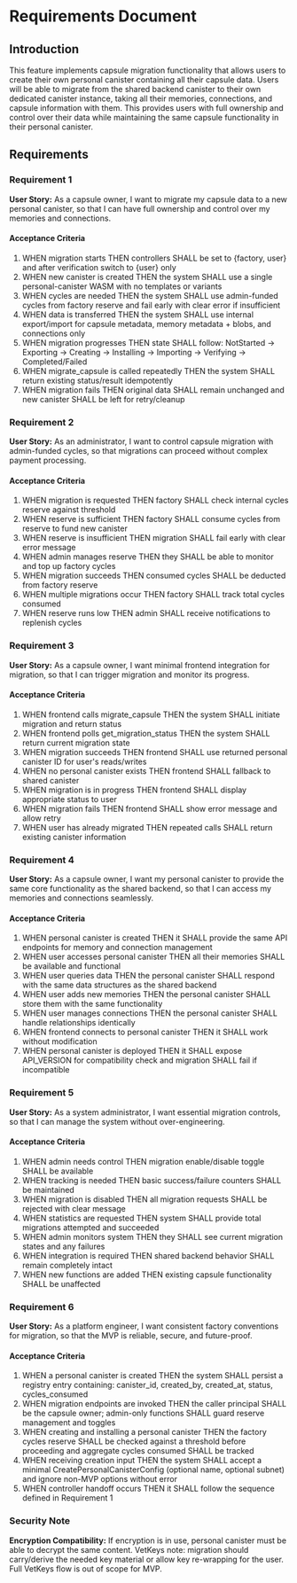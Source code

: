 # Requirements Document

## Introduction

This feature implements capsule migration functionality that allows users to create their own personal canister containing all their capsule data. Users will be able to migrate from the shared backend canister to their own dedicated canister instance, taking all their memories, connections, and capsule information with them. This provides users with full ownership and control over their data while maintaining the same capsule functionality in their personal canister.

## Requirements

### Requirement 1

**User Story:** As a capsule owner, I want to migrate my capsule data to a new personal canister, so that I can have full ownership and control over my memories and connections.

#### Acceptance Criteria

1. WHEN migration starts THEN controllers SHALL be set to {factory, user} and after verification switch to {user} only
2. WHEN new canister is created THEN the system SHALL use a single personal-canister WASM with no templates or variants
3. WHEN cycles are needed THEN the system SHALL use admin-funded cycles from factory reserve and fail early with clear error if insufficient
4. WHEN data is transferred THEN the system SHALL use internal export/import for capsule metadata, memory metadata + blobs, and connections only
5. WHEN migration progresses THEN state SHALL follow: NotStarted → Exporting → Creating → Installing → Importing → Verifying → Completed/Failed
6. WHEN migrate_capsule is called repeatedly THEN the system SHALL return existing status/result idempotently
7. WHEN migration fails THEN original data SHALL remain unchanged and new canister SHALL be left for retry/cleanup

### Requirement 2

**User Story:** As an administrator, I want to control capsule migration with admin-funded cycles, so that migrations can proceed without complex payment processing.

#### Acceptance Criteria

1. WHEN migration is requested THEN factory SHALL check internal cycles reserve against threshold
2. WHEN reserve is sufficient THEN factory SHALL consume cycles from reserve to fund new canister
3. WHEN reserve is insufficient THEN migration SHALL fail early with clear error message
4. WHEN admin manages reserve THEN they SHALL be able to monitor and top up factory cycles
5. WHEN migration succeeds THEN consumed cycles SHALL be deducted from factory reserve
6. WHEN multiple migrations occur THEN factory SHALL track total cycles consumed
7. WHEN reserve runs low THEN admin SHALL receive notifications to replenish cycles

### Requirement 3

**User Story:** As a capsule owner, I want minimal frontend integration for migration, so that I can trigger migration and monitor its progress.

#### Acceptance Criteria

1. WHEN frontend calls migrate_capsule THEN the system SHALL initiate migration and return status
2. WHEN frontend polls get_migration_status THEN the system SHALL return current migration state
3. WHEN migration succeeds THEN frontend SHALL use returned personal canister ID for user's reads/writes
4. WHEN no personal canister exists THEN frontend SHALL fallback to shared canister
5. WHEN migration is in progress THEN frontend SHALL display appropriate status to user
6. WHEN migration fails THEN frontend SHALL show error message and allow retry
7. WHEN user has already migrated THEN repeated calls SHALL return existing canister information

### Requirement 4

**User Story:** As a capsule owner, I want my personal canister to provide the same core functionality as the shared backend, so that I can access my memories and connections seamlessly.

#### Acceptance Criteria

1. WHEN personal canister is created THEN it SHALL provide the same API endpoints for memory and connection management
2. WHEN user accesses personal canister THEN all their memories SHALL be available and functional
3. WHEN user queries data THEN the personal canister SHALL respond with the same data structures as the shared backend
4. WHEN user adds new memories THEN the personal canister SHALL store them with the same functionality
5. WHEN user manages connections THEN the personal canister SHALL handle relationships identically
6. WHEN frontend connects to personal canister THEN it SHALL work without modification
7. WHEN personal canister is deployed THEN it SHALL expose API_VERSION for compatibility check and migration SHALL fail if incompatible

### Requirement 5

**User Story:** As a system administrator, I want essential migration controls, so that I can manage the system without over-engineering.

#### Acceptance Criteria

1. WHEN admin needs control THEN migration enable/disable toggle SHALL be available
2. WHEN tracking is needed THEN basic success/failure counters SHALL be maintained
3. WHEN migration is disabled THEN all migration requests SHALL be rejected with clear message
4. WHEN statistics are requested THEN system SHALL provide total migrations attempted and succeeded
5. WHEN admin monitors system THEN they SHALL see current migration states and any failures
6. WHEN integration is required THEN shared backend behavior SHALL remain completely intact
7. WHEN new functions are added THEN existing capsule functionality SHALL be unaffected

### Requirement 6

**User Story:** As a platform engineer, I want consistent factory conventions for migration, so that the MVP is reliable, secure, and future-proof.

#### Acceptance Criteria

1. WHEN a personal canister is created THEN the system SHALL persist a registry entry containing: canister_id, created_by, created_at, status, cycles_consumed
2. WHEN migration endpoints are invoked THEN the caller principal SHALL be the capsule owner; admin-only functions SHALL guard reserve management and toggles
3. WHEN creating and installing a personal canister THEN the factory cycles reserve SHALL be checked against a threshold before proceeding and aggregate cycles consumed SHALL be tracked
4. WHEN receiving creation input THEN the system SHALL accept a minimal CreatePersonalCanisterConfig (optional name, optional subnet) and ignore non-MVP options without error
5. WHEN controller handoff occurs THEN it SHALL follow the sequence defined in Requirement 1

### Security Note

**Encryption Compatibility:** If encryption is in use, personal canister must be able to decrypt the same content. VetKeys note: migration should carry/derive the needed key material or allow key re-wrapping for the user. Full VetKeys flow is out of scope for MVP.
